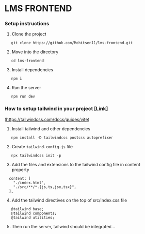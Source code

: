 # LMS FRONTEND

### Setup instructions

1. Clone the project

```
   git clone https://github.com/Mohitsen11/lms-frontend.git
```

2. Move into the directory

```
   cd lms-frontend
```

3. Install dependencies

```
   npm i
```

4. Run the server

```
   npm run dev
```

### How to setup tailwind in your project [Link]
(https://tailwindcss.com/docs/guides/vite)

1. Install tailwind and other dependencies

```
   npm install -D tailwindcss postcss autoprefixer
```

2. Create `tailwind.config.js` file

```
   npx tailwindcss init -p
```

3. Add the files and extensions to the tailwind config file in content property

```
  content: [
    "./index.html",
    "./src/**/*.{js,ts,jsx,tsx}",
  ],
```

4. Add the tailwind directives on the top of  src/index.css file

```
   @tailwind base;
   @tailwind components;
   @tailwind utilities;
```

5. Then run the server, tailwind should be integrated...